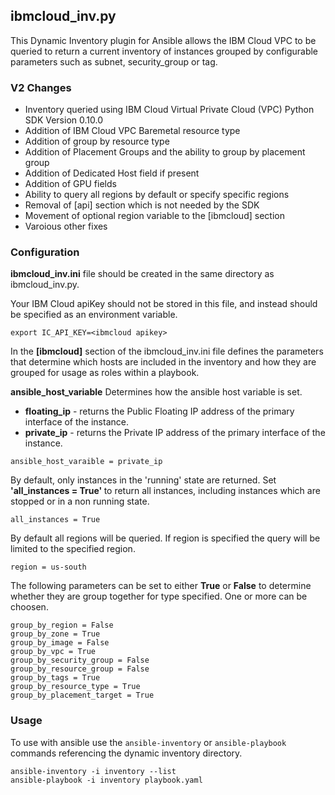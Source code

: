 ## ibmcloud_inv.py
This Dynamic Inventory plugin for Ansible allows the IBM Cloud VPC to be queried to return a current
inventory of instances grouped by configurable parameters such as subnet, security_group or tag.

### V2 Changes
- Inventory queried using IBM Cloud Virtual Private Cloud (VPC) Python SDK Version 0.10.0
- Addition of IBM Cloud VPC Baremetal resource type
- Addition of group by resource type
- Addition of Placement Groups and the ability to group by placement group
- Addition of Dedicated Host field if present
- Addition of GPU fields
- Ability to query all regions by default or specify specific regions
- Removal of [api] section which is not needed by the SDK
- Movement of optional region variable to the [ibmcloud] section
- Varoious other fixes

### Configuration

<b>ibmcloud_inv.ini</b> file should be created in the same directory as ibmcloud_inv.py.

Your IBM Cloud apiKey should not be stored in this file, and instead should be specified as an environment variable.

```
export IC_API_KEY=<ibmcloud apikey>
```

In the <b>[ibmcloud]</b> section of the ibmcloud_inv.ini file defines the parameters that determine which hosts are
included in the inventory and how they are grouped for usage as roles within a playbook.

<b>ansible_host_variable</b> Determines how the ansible host variable is set.
- **floating_ip** - returns the Public Floating IP address  of the primary interface of the instance.
- **private_ip** - returns the Private IP address of the primary interface of the instance.
```
ansible_host_varaible = private_ip
```

By default, only instances in the 'running' state are returned. Set <b>'all_instances = True' </b> to return all instances,
 including instances which are stopped or in a non running state.
```
all_instances = True
```

By default all regions will be queried.   If region is specified the query will be limited to the specified region.
```
region = us-south
```

The following parameters can be set to either <b>True</b> or <b>False</b> to determine whether they are group together
for type specified.  One or more can be choosen.

```
group_by_region = False
group_by_zone = True
group_by_image = False
group_by_vpc = True
group_by_security_group = False
group_by_resource_group = False
group_by_tags = True
group_by_resource_type = True
group_by_placement_target = True
```

### Usage
To use with ansible use the `ansible-inventory` or `ansible-playbook` commands referencing the dynamic inventory directory.
```
ansible-inventory -i inventory --list
ansible-playbook -i inventory playbook.yaml
```

